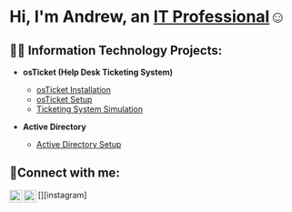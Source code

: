<h1>Hi, I'm Andrew, an <a href="https://linkedin.com/in/Josh">IT Professional</a>☺</h1>

<h2>👨‍💻 Information Technology Projects:</h2>

- <b>osTicket (Help Desk Ticketing System)</b>
  - [osTicket Installation](https://github.com/andrewmeyerhofer/osTicket-Install)
  - [osTicket Setup](https://github.com/andrewmeyerhofer/osTicket-Setup)
  - [Ticketing System Simulation](https://github.com/andrewmeyerhofer/osTicket-Simulation)
 
- <b>Active Directory</b>
  - [Active Directory Setup](https://github.com/andrewmeyerhofer/AD-Setup)

<h2>🤳Connect with me:</h2>

[<img align="left" alt="Andrew | LinkedIn" width="22px" src="https://cdn.jsdelivr.net/npm/simple-icons@v3/icons/linkedin.svg" />][linkedin]
[<img align="left" alt="Andrew | Indeed" width="22px" src="https://cdn.jsdelivr.net/npm/simple-icons@v3/icons/instagram.svg" />][instagram]

[Indeed]: https://profile.indeed.com/p/andrewm-c8lpf8m
[linkedin]: https://linkedin.com/in/Andrew
